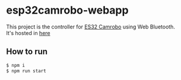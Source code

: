 # esp32camrobo-webapp

This project is the controller for [ES32 Camrobo](https://github.com/tomorrow56/ESP32_camrobo) using Web Bluetooth.  
It's hosted in [here](https://crappypark.uzukiaoba.net)


## How to run

```sh
$ npm i
$ npm run start
```

